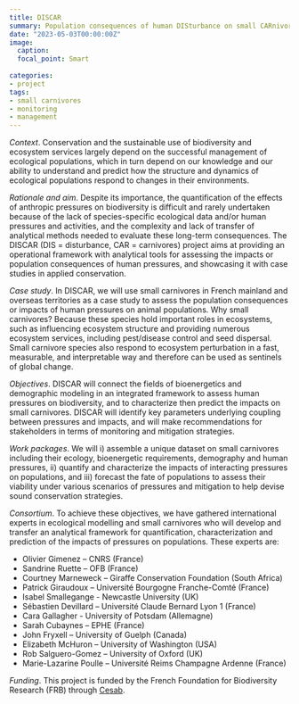 ```yaml
---
title: DISCAR
summary: Population consequences of human DISturbance on small CARnivores.
date: "2023-05-03T00:00:00Z"
image:
  caption: 
  focal_point: Smart
  
categories:
- project
tags:
- small carnivores
- monitoring
- management
---
```


*Context*. Conservation and the sustainable use of biodiversity and ecosystem services largely depend on the successful management of ecological populations, which in turn depend on our knowledge and our ability to understand and predict how the structure and dynamics of ecological populations respond to changes in their environments. 

*Rationale and aim*. Despite its importance, the quantification of the effects of anthropic pressures on biodiversity is difficult and rarely undertaken because of the lack of species-specific ecological data and/or human pressures and activities, and the complexity and lack of transfer of analytical methods needed to evaluate these long-term consequences. The DISCAR (DIS = disturbance, CAR = carnivores) project aims at providing an operational framework with analytical tools for assessing the impacts or population consequences of human pressures, and showcasing it with case studies in applied conservation. 

*Case study*. In DISCAR, we will use small carnivores in French mainland and overseas territories as a case study to assess the population consequences or impacts of human pressures on animal populations. Why small carnivores? Because these species hold important roles in ecosystems, such as influencing ecosystem structure and providing numerous ecosystem services, including pest/disease control and seed dispersal. Small carnivore species also respond to ecosystem perturbation in a fast, measurable, and interpretable way and therefore can be used as sentinels of global change. 

*Objectives*. DISCAR will connect the fields of bioenergetics and demographic modeling in an integrated framework to assess human pressures on biodiversity, and to characterize then predict the impacts on small carnivores. DISCAR will identify key parameters underlying coupling between pressures and impacts, and will make recommendations for stakeholders in terms of monitoring and mitigation strategies. 

*Work packages*. We will i) assemble a unique dataset on small carnivores including their ecology, bioenergetic requirements, demography and human pressures, ii) quantify and characterize the impacts of interacting pressures on populations, and iii) forecast the fate of populations to assess their viability under various scenarios of pressures and mitigation to help devise sound conservation strategies. 

*Consortium*. To achieve these objectives, we have gathered international experts in ecological modelling and small carnivores who will develop and transfer an analytical framework for quantification, characterization and prediction of the impacts of pressures on populations. These experts are: 

+ Olivier Gimenez – CNRS (France)
+ Sandrine Ruette – OFB (France)
+ Courtney Marneweck – Giraffe Conservation Foundation (South Africa)
+ Patrick Giraudoux – Université Bourgogne Franche-Comté (France)
+ Isabel Smallegange - Newcastle University (UK)
+ Sébastien Devillard – Université Claude Bernard Lyon 1 (France)
+ Cara Gallagher - University of Potsdam (Allemagne)
+ Sarah Cubaynes – EPHE (France)
+ John Fryxell – University of Guelph (Canada)
+ Elizabeth McHuron – University of Washington (USA)
+ Rob Salguero-Gomez – University of Oxford (UK)
+ Marie-Lazarine Poulle – Université Reims Champagne Ardenne (France)

*Funding*. This project is funded by the French Foundation for Biodiversity Research (FRB) through [Cesab](https://www.fondationbiodiversite.fr/en/the-frb-in-action/programs-and-projects/le-cesab/). 

